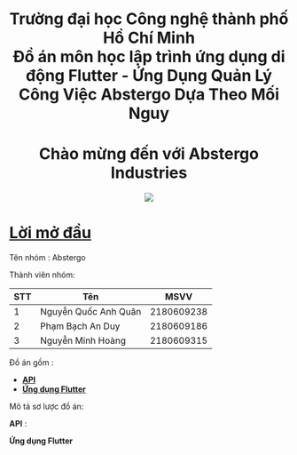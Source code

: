<h1 align="center"> Trường đại học Công nghệ thành phố Hồ Chí Minh <br/>
    Đồ án môn học lập trình ứng dụng di động Flutter - 
    Ứng Dụng Quản Lý Công Việc Abstergo Dựa Theo Mối Nguy
</h1>

<h1 align ="center"> Chào mừng đến với Abstergo Industries</h1>

<p align="center">
    <img src="./images/abstergo_banner.png">
</p>


# [**Lời mở đầu**](#lời-mở-đầu)

Tên nhóm : Abstergo

Thành viên nhóm:

|STT|Tên|MSVV|
|---|---|----|
|1|Nguyễn Quốc Anh Quân|2180609238|
|2|Phạm Bạch An Duy|2180609186|
|3|Nguyễn Minh Hoàng|2180609315|


Đồ án gồm :
* [**API**](https://github.com/QuanNguyenD/API_Mobile)
* [**Ứng dụng Flutter**](https://github.com/duypham27/flutter_taskscheduling_app)

Mô tả sơ lược đồ án:

**API** : 




**Ứng dụng Flutter** 
